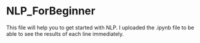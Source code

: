 # NLP_ForBeginner
This file will help you to get started with NLP. 
I uploaded the .ipynb file to be able to see the results of each line immediately.
